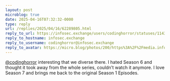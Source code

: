 ```yaml
---
layout: post
microblog: true
date: 2025-04-16T07:32:32-0000
type: reply
url: /replies/2025/04/16/62289805.html
reply_to_url: https://infosec.exchange/users/codinghorror/statuses/114346382421187902
reply_to_hostname: infosec.exchange
reply_to_username: codinghorror@infosec.exchange
reply_to_avatar: https://micro.blog/photos/200/https%3A%2F%2Fmedia.infosec.exchange%2Finfosec.exchange%2Faccounts%2Favatars%2F109%2F735%2F047%2F595%2F667%2F777%2Foriginal%2F1a04d33194c11c89.png
---
```

<p><span class="h-card"><a href="https://micro.blog/codinghorror@infosec.exchange" class="u-url mention">@codinghorror</a></span> interesting that we diverse there. I hated Season 6 and thought it took away from the whole series, couldn’t watch it anymore. I love Season 7 and brings me back to the original Season 1 Episodes.</p>
